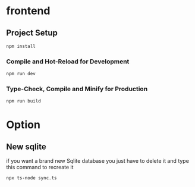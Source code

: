 # frontend

## Project Setup

```sh
npm install
```

### Compile and Hot-Reload for Development

```sh
npm run dev
```

### Type-Check, Compile and Minify for Production

```sh
npm run build
```

# Option

## New sqlite

if you want a brand new Sqlite database you just have to delete it and type this command to recreate it

```sh
npx ts-node sync.ts
```